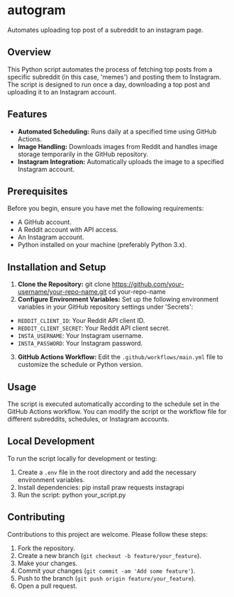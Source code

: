 # autogram
Automates uploading top post of a subreddit to an instagram page.

## Overview
This Python script automates the process of fetching top posts from a specific subreddit (in this case, 'memes') and posting them to Instagram. The script is designed to run once a day, downloading a top post and uploading it to an Instagram account.

## Features
- **Automated Scheduling:** Runs daily at a specified time using GitHub Actions.
- **Image Handling:** Downloads images from Reddit and handles image storage temporarily in the GitHub repository.
- **Instagram Integration:** Automatically uploads the image to a specified Instagram account.

## Prerequisites
Before you begin, ensure you have met the following requirements:
- A GitHub account.
- A Reddit account with API access.
- An Instagram account.
- Python installed on your machine (preferably Python 3.x).

## Installation and Setup
1. **Clone the Repository:**
git clone https://github.com/your-username/your-repo-name.git
cd your-repo-name
2. **Configure Environment Variables:**
Set up the following environment variables in your GitHub repository settings under 'Secrets':
- `REDDIT_CLIENT_ID`: Your Reddit API client ID.
- `REDDIT_CLIENT_SECRET`: Your Reddit API client secret.
- `INSTA_USERNAME`: Your Instagram username.
- `INSTA_PASSWORD`: Your Instagram password.

3. **GitHub Actions Workflow:**
Edit the `.github/workflows/main.yml` file to customize the schedule or Python version.

## Usage
The script is executed automatically according to the schedule set in the GitHub Actions workflow. You can modify the script or the workflow file for different subreddits, schedules, or Instagram accounts.

## Local Development
To run the script locally for development or testing:
1. Create a `.env` file in the root directory and add the necessary environment variables.
2. Install dependencies:
pip install praw requests instagrapi
3. Run the script:
python your_script.py

## Contributing
Contributions to this project are welcome. Please follow these steps:
1. Fork the repository.
2. Create a new branch (`git checkout -b feature/your_feature`).
3. Make your changes.
4. Commit your changes (`git commit -am 'Add some feature'`).
5. Push to the branch (`git push origin feature/your_feature`).
6. Open a pull request.

